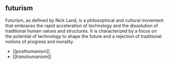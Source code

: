 ## futurism
Futurism, as defined by Nick Land, is a philosophical and cultural movement that embraces the rapid acceleration of technology and the dissolution of traditional human values and structures. It is characterized by a focus on the potential of technology to shape the future and a rejection of traditional notions of progress and morality.


- [[posthumanism]]
- [[transhumanism]]